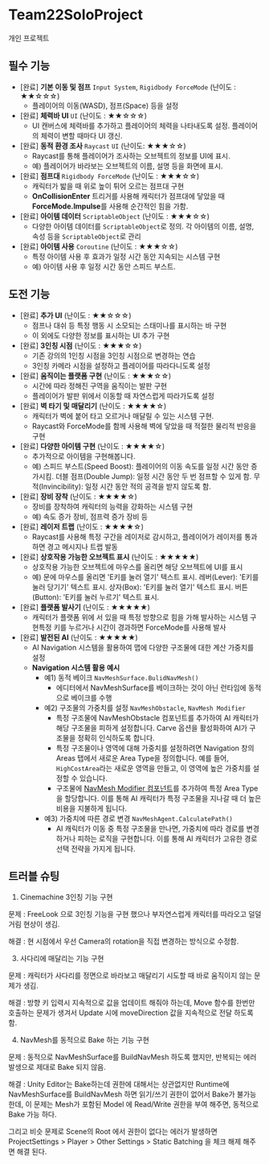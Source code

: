 # Team22SoloProject
개인 프로젝트

## 필수 기능
- [완료] **기본 이동 및 점프** `Input System`, `Rigidbody ForceMode` (난이도 : ★★☆☆☆)
    - 플레이어의 이동(WASD), 점프(Space) 등을 설정
- [완료] **체력바 UI** `UI` (난이도 : ★★☆☆☆)
    - UI 캔버스에 체력바를 추가하고 플레이어의 체력을 나타내도록 설정. 플레이어의 체력이 변할 때마다 UI 갱신.
- [완료] **동적 환경 조사** `Raycast` `UI` (난이도: ★★★☆☆)
    - Raycast를 통해 플레이어가 조사하는 오브젝트의 정보를 UI에 표시.
    - 예) 플레이어가 바라보는 오브젝트의 이름, 설명 등을 화면에 표시.
- [완료] **점프대** `Rigidbody ForceMode` (난이도 : ★★★☆☆)
    - 캐릭터가 밟을 때 위로 높이 튀어 오르는 점프대 구현
    - **OnCollisionEnter** 트리거를 사용해 캐릭터가 점프대에 닿았을 때 **ForceMode.Impulse**를 사용해 순간적인 힘을 가함.
- [완료] **아이템 데이터** `ScriptableObject` (난이도 : ★★★☆☆)
    - 다양한 아이템 데이터를 `ScriptableObject`로 정의. 각 아이템의 이름, 설명, 속성 등을 `ScriptableObject`로 관리
- [완료] **아이템 사용** `Coroutine` (난이도 : ★★★☆☆)
    - 특정 아이템 사용 후 효과가 일정 시간 동안 지속되는 시스템 구현
    - 예) 아이템 사용 후 일정 시간 동안 스피드 부스트.
 
## 도전 기능
- [완료] **추가 UI** (난이도 : ★★☆☆☆)
    - 점프나 대쉬 등 특정 행동 시 소모되는 스태미나를 표시하는 바 구현
    - 이 외에도 다양한 정보를 표시하는 UI 추가 구현
- [완료] **3인칭 시점** (난이도 : ★★★☆☆)
    - 기존 강의의 1인칭 시점을 3인칭 시점으로 변경하는 연습
    - 3인칭 카메라 시점을 설정하고 플레이어를 따라다니도록 설정
- [완료] **움직이는 플랫폼 구현** (난이도 : ★★★☆☆)
    - 시간에 따라 정해진 구역을 움직이는 발판 구현
    - 플레이어가 발판 위에서 이동할 때 자연스럽게 따라가도록 설정
- [완료] **벽 타기 및 매달리기** (난이도 : ★★★★☆)
    - 캐릭터가 벽에 붙어 타고 오르거나 매달릴 수 있는 시스템 구현.
    - Raycast와 ForceMode를 함께 사용해 벽에 닿았을 때 적절한 물리적 반응을 구현
- [완료] **다양한 아이템 구현** (난이도 : ★★★★☆)
    - 추가적으로 아이템을 구현해봅니다.
    - 예) 스피드 부스트(Speed Boost): 플레이어의 이동 속도를 일정 시간 동안 증가시킴.
    더블 점프(Double Jump): 일정 시간 동안 두 번 점프할 수 있게 함.
    무적(Invincibility): 일정 시간 동안 적의 공격을 받지 않도록 함.
- [완료] **장비 장착** (난이도 : ★★★★☆)
    - 장비를 장착하여 캐릭터의 능력을 강화하는 시스템 구현
    - 예) 속도 증가 장비, 점프력 증가 장비 등
- [완료] **레이저 트랩** (난이도 : ★★★★☆)
    - Raycast를 사용해 특정 구간을 레이저로 감시하고, 플레이어가 레이저를 통과하면 경고 메시지나 트랩 발동
- [완료] **상호작용 가능한 오브젝트 표시** (난이도 : ★★★★★)
    - 상호작용 가능한 오브젝트에 마우스를 올리면 해당 오브젝트에 UI를 표시
    - 예) 문에 마우스를 올리면 'E키를 눌러 열기' 텍스트 표시.
    레버(Lever): 'E키를 눌러 당기기' 텍스트 표시.
    상자(Box): 'E키를 눌러 열기' 텍스트 표시.
    버튼(Button): 'E키를 눌러 누르기' 텍스트 표시.
- [완료] **플랫폼 발사기** (난이도 : ★★★★★)
    - 캐릭터가 플랫폼 위에 서 있을 때 특정 방향으로 힘을 가해 발사하는 시스템 구현특정 키를 누르거나 시간이 경과하면 ForceMode를 사용해 발사
- [완료] **발전된 AI** (난이도 : ★★★★★)
    - AI Navigation 시스템을 활용하여 맵에 다양한 구조물에 대한 계산 가중치를 설정
    - **Navigation 시스템 활용 예시**
        - 예1) 동적 베이크 `NavMeshSurface.BulidNavMesh()`
            - 에디터에서 NavMeshSurface를 베이크하는 것이 아닌 런타임에 동적으로 베이크를 수행
        - 예2) 구조물의 가중치를 설정 `NavMeshObstacle`, `NavMesh Modifier`
            - 특정 구조물에 NavMeshObstacle 컴포넌트를 추가하여 AI 캐릭터가 해당 구조물을 피하게 설정합니다. Carve 옵션을 활성화하여 AI가 구조물을 정확히 인식하도록 합니다.
            - 특정 구조물이나 영역에 대해 가중치를 설정하려면 Navigation 창의 Areas 탭에서 새로운 Area Type을 정의합니다.
            예를 들어, `HighCostArea`라는 새로운 영역을 만들고, 이 영역에 높은 가중치를 설정할 수 있습니다.
            - 구조물에 [NavMesh Modifier 컴포넌트](https://docs.unity3d.com/kr/2020.3/Manual/class-NavMeshModifier.html)를 추가하여 특정 Area Type을 할당합니다. 이를 통해 AI 캐릭터가 특정 구조물을 지나갈 때 더 높은 비용을 지불하게 됩니다.
        - 예3) 가중치에 따른 경로 변경 `NavMeshAgent.CalculatePath()`
            - AI 캐릭터가 이동 중 특정 구조물을 만나면, 가중치에 따라 경로를 변경하거나 피하는 로직을 구현합니다. 이를 통해 AI 캐릭터가 고유한 경로 선택 전략을 가지게 됩니다.

## 트러블 슈팅

1. Cinemachine 3인칭 기능 구현

문제 : FreeLook 으로 3인칭 기능을 구현 했으나 부자연스럽게 캐릭터를 따라오고 덜덜거림 현상이 생김.

해결 : 현 시점에서 우선 Camera의 rotation을 직접 변경하는 방식으로 수정함.


3. 사다리에 매달리는 기능 구현

문제 : 캐릭터가 사다리를 정면으로 바라보고 매달리기 시도할 때 바로 움직이지 않는 문제가 생김.

해결 : 방향 키 입력시 지속적으로 값을 업데이트 해줘야 하는데, Move 함수를 한번만 호출하는 문제가 생겨서 Update 시에 moveDirection 값을 지속적으로 전달 하도록 함.


4. NavMesh를 동적으로 Bake 하는 기능 구현

문제 : 동적으로 NavMeshSurface를 BuildNavMesh 하도록 했지만, 반복되는 에러 발생으로 제대로 Bake 되지 않음.

해결 : Unity Editor는 Bake하는데 권한에 대해서는 상관없지만 Runtime에 NavMeshSurface를 BuildNavMesh 하면 읽기/쓰기 권한이 없어서 Bake가 불가능 한데, 이 문제는 Mesh가 포함된 Model 에 Read/Write 권한을 부여 해주면, 동적으로 Bake 가능 하다.

그리고 비슷 문제로 Scene의 Root 에서 권한이 없다는 에러가 발생하면 ProjectSettings > Player > Other Settings > Static Batching 을 체크 해제 해주면 해결 된다.

